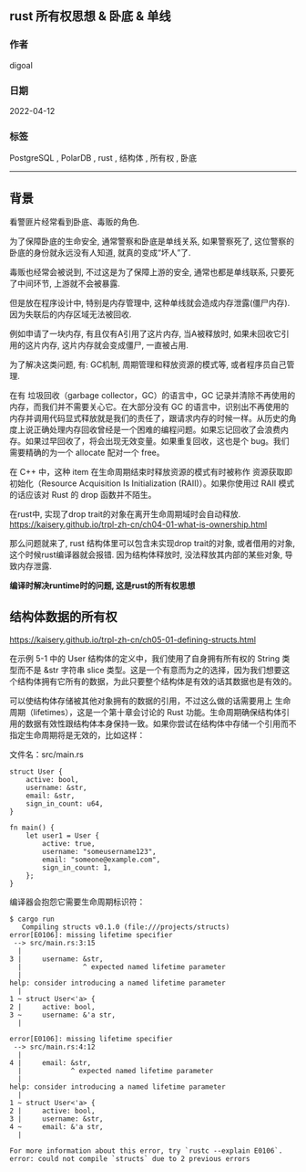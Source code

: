 ## rust 所有权思想 & 卧底 & 单线      
                  
### 作者                  
digoal                  
                  
### 日期                  
2022-04-12                 
                  
### 标签                  
PostgreSQL , PolarDB , rust , 结构体 , 所有权 , 卧底     
                  
----                  
                  
## 背景       
  
看警匪片经常看到卧底、毒贩的角色.  
  
为了保障卧底的生命安全, 通常警察和卧底是单线关系, 如果警察死了, 这位警察的卧底的身份就永远没有人知道, 就真的变成“坏人”了.   
  
毒贩也经常会被说到, 不过这是为了保障上游的安全, 通常也都是单线联系, 只要死了中间环节, 上游就不会被暴露.    
  
但是放在程序设计中, 特别是内存管理中, 这种单线就会造成内存泄露(僵尸内存). 因为失联后的内存区域无法被回收.  
  
例如申请了一块内存, 有且仅有A引用了这片内存, 当A被释放时, 如果未回收它引用的这片内存, 这片内存就会变成僵尸, 一直被占用.  
  
为了解决这类问题, 有: GC机制, 周期管理和释放资源的模式等, 或者程序员自己管理.   
  
在有 垃圾回收（garbage collector，GC）的语言中，GC 记录并清除不再使用的内存，而我们并不需要关心它。在大部分没有 GC 的语言中，识别出不再使用的内存并调用代码显式释放就是我们的责任了，跟请求内存的时候一样。从历史的角度上说正确处理内存回收曾经是一个困难的编程问题。如果忘记回收了会浪费内存。如果过早回收了，将会出现无效变量。如果重复回收，这也是个 bug。我们需要精确的为一个 allocate 配对一个 free。  
  
在 C++ 中，这种 item 在生命周期结束时释放资源的模式有时被称作 资源获取即初始化（Resource Acquisition Is Initialization (RAII)）。如果你使用过 RAII 模式的话应该对 Rust 的 drop 函数并不陌生。  
  
在rust中, 实现了drop trait的对象在离开生命周期域时会自动释放. https://kaisery.github.io/trpl-zh-cn/ch04-01-what-is-ownership.html  
  
那么问题就来了, rust 结构体里可以包含未实现drop trait的对象, 或者借用的对象, 这个时候rust编译器就会报错. 因为结构体释放时, 没法释放其内部的某些对象, 导致内存泄露.    
  
<b>编译时解决runtime时的问题, 这是rust的所有权思想 </b>   
  
## 结构体数据的所有权  
https://kaisery.github.io/trpl-zh-cn/ch05-01-defining-structs.html  
  
在示例 5-1 中的 User 结构体的定义中，我们使用了自身拥有所有权的 String 类型而不是 &str 字符串 slice 类型。这是一个有意而为之的选择，因为我们想要这个结构体拥有它所有的数据，为此只要整个结构体是有效的话其数据也是有效的。  
  
可以使结构体存储被其他对象拥有的数据的引用，不过这么做的话需要用上 生命周期（lifetimes），这是一个第十章会讨论的 Rust 功能。生命周期确保结构体引用的数据有效性跟结构体本身保持一致。如果你尝试在结构体中存储一个引用而不指定生命周期将是无效的，比如这样：  
  
文件名：src/main.rs  
  
```  
struct User {  
    active: bool,  
    username: &str,  
    email: &str,  
    sign_in_count: u64,  
}  
  
fn main() {  
    let user1 = User {  
        active: true,  
        username: "someusername123",  
        email: "someone@example.com",  
        sign_in_count: 1,  
    };  
}  
```  
  
编译器会抱怨它需要生命周期标识符：  
  
```  
$ cargo run  
   Compiling structs v0.1.0 (file:///projects/structs)  
error[E0106]: missing lifetime specifier  
 --> src/main.rs:3:15  
  |  
3 |     username: &str,  
  |               ^ expected named lifetime parameter  
  |  
help: consider introducing a named lifetime parameter  
  |  
1 ~ struct User<'a> {  
2 |     active: bool,  
3 ~     username: &'a str,  
  |  
  
error[E0106]: missing lifetime specifier  
 --> src/main.rs:4:12  
  |  
4 |     email: &str,  
  |            ^ expected named lifetime parameter  
  |  
help: consider introducing a named lifetime parameter  
  |  
1 ~ struct User<'a> {  
2 |     active: bool,  
3 |     username: &str,  
4 ~     email: &'a str,  
  |  
  
For more information about this error, try `rustc --explain E0106`.  
error: could not compile `structs` due to 2 previous errors  
```  
  
